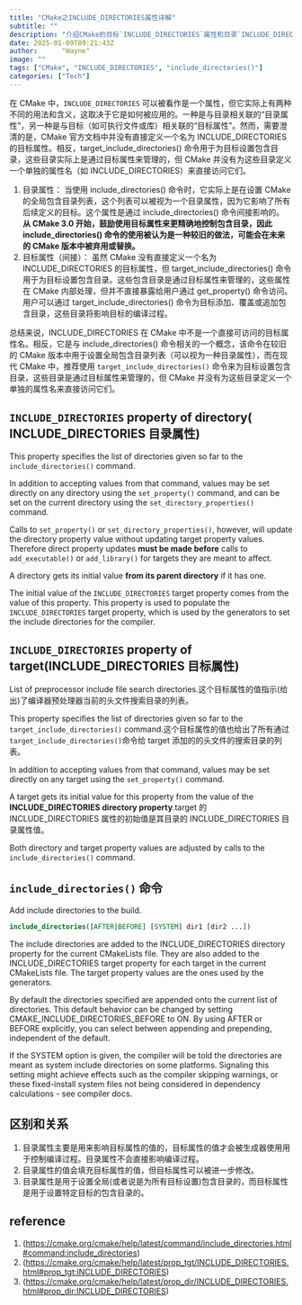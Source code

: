 ```yaml
---
title: "CMake之INCLUDE_DIRECTORIES属性详解"
subtitle: ""
description: "介绍CMake的目标`INCLUDE_DIRECTORIES`属性和目录`INCLUDE_DIRECTORIES`属性，以及它们之间的关系。"
date: 2025-01-09T09:21:43Z
author:      "Wayne"
image: ""
tags: ["CMake", "INCLUDE_DIRECTORIES", "include_directories()"]
categories: ["Tech"]
---
```


在 CMake 中，`INCLUDE_DIRECTORIES` 可以被看作是一个属性，但它实际上有两种不同的用法和含义，这取决于它是如何被应用的。一种是与目录相关联的“目录属性”，另一种是与目标（如可执行文件或库）相关联的“目标属性”。然而，需要澄清的是，CMake 官方文档中并没有直接定义一个名为 INCLUDE_DIRECTORIES 的目标属性。相反，target_include_directories() 命令用于为目标设置包含目录，这些目录实际上是通过目标属性来管理的，但 CMake 并没有为这些目录定义一个单独的属性名（如 INCLUDE_DIRECTORIES）来直接访问它们。

1. 目录属性：
   当使用 include_directories() 命令时，它实际上是在设置 CMake 的全局包含目录列表，这个列表可以被视为一个目录属性，因为它影响了所有后续定义的目标。这个属性是通过 include_directories() 命令间接影响的。
   **从 CMake 3.0 开始，鼓励使用目标属性来更精确地控制包含目录，因此 include_directories() 命令的使用被认为是一种较旧的做法，可能会在未来的 CMake 版本中被弃用或替换。**
2. 目标属性（间接）：
   虽然 CMake 没有直接定义一个名为 INCLUDE_DIRECTORIES 的目标属性，但 target_include_directories() 命令用于为目标设置包含目录。这些包含目录是通过目标属性来管理的，这些属性在 CMake 内部处理，但并不直接暴露给用户通过 get_property() 命令访问。
   用户可以通过 target_include_directories() 命令为目标添加、覆盖或追加包含目录，这些目录将影响目标的编译过程。

总结来说，INCLUDE_DIRECTORIES 在 CMake 中不是一个直接可访问的目标属性名。相反，它是与 include_directories() 命令相关的一个概念，该命令在较旧的 CMake 版本中用于设置全局包含目录列表（可以视为一种目录属性），而在现代 CMake 中，推荐使用 `target_include_directories()` 命令来为目标设置包含目录，这些目录是通过目标属性来管理的，但 CMake 并没有为这些目录定义一个单独的属性名来直接访问它们。

## `INCLUDE_DIRECTORIES` property of directory( INCLUDE_DIRECTORIES 目录属性)

This property specifies the list of directories given so far to the `include_directories()` command.

In addition to accepting values from that command, values may be set directly on any directory using the `set_property()` command, and can be set on the current directory using the `set_directory_properties()` command.

Calls to `set_property()` or `set_directory_properties()`, however, will update the directory property value without updating target property values. Therefore direct property updates **must be made before** calls to `add_executable()` or `add_library()` for targets they are meant to affect.

A directory gets its initial value **from its parent directory** if it has one.

The initial value of the `INCLUDE_DIRECTORIES` target property comes from the value of this property. This property is used to populate the `INCLUDE_DIRECTORIES` target property, which is used by the generators to set the include directories for the compiler.

## `INCLUDE_DIRECTORIES` property of target(INCLUDE_DIRECTORIES 目标属性)

List of preprocessor include file search directories.这个目标属性的值指示(给出)了编译器预处理器当前的头文件搜索目录的列表。

This property specifies the list of directories given so far to the `target_include_directories()` command.这个目标属性的值也给出了所有通过`target_include_directories()`命令给 target 添加的的头文件的搜索目录的列表。

In addition to accepting values from that command, values may be set directly on any target using the `set_property()` command.

A target gets its initial value for this property from the value of the **INCLUDE_DIRECTORIES directory property**.target 的 INCLUDE_DIRECTORIES 属性的初始值是其目录的 INCLUDE_DIRECTORIES 目录属性值。

Both directory and target property values are adjusted by calls to the `include_directories()` command.

## `include_directories()` 命令

Add include directories to the build.

```cmake
include_directories([AFTER|BEFORE] [SYSTEM] dir1 [dir2 ...])
```

The include directories are added to the INCLUDE_DIRECTORIES directory property for the current CMakeLists file. They are also added to the INCLUDE_DIRECTORIES target property for each target in the current CMakeLists file. The target property values are the ones used by the generators.

By default the directories specified are appended onto the current list of directories. This default behavior can be changed by setting CMAKE_INCLUDE_DIRECTORIES_BEFORE to ON. By using AFTER or BEFORE explicitly, you can select between appending and prepending, independent of the default.

If the SYSTEM option is given, the compiler will be told the directories are meant as system include directories on some platforms. Signaling this setting might achieve effects such as the compiler skipping warnings, or these fixed-install system files not being considered in dependency calculations - see compiler docs.

## 区别和关系

1. 目录属性主要是用来影响目标属性的值的，目标属性的值才会被生成器使用用于控制编译过程。目录属性不会直接影响编译过程。
2. 目录属性的值会填充目标属性的值，但目标属性可以被进一步修改。
3. 目录属性是用于设置全局(或者说是为所有目标设置)包含目录的，而目标属性是用于设置特定目标的包含目录的。

## reference

1. (https://cmake.org/cmake/help/latest/command/include_directories.html#command:include_directories)
2. (https://cmake.org/cmake/help/latest/prop_tgt/INCLUDE_DIRECTORIES.html#prop_tgt:INCLUDE_DIRECTORIES)
3. (https://cmake.org/cmake/help/latest/prop_dir/INCLUDE_DIRECTORIES.html#prop_dir:INCLUDE_DIRECTORIES)
